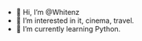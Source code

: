 - 👋 Hi, I’m @Whitenz
- 👀 I’m interested in it, cinema, travel.
- 🌱 I’m currently learning Python.


<!---
Whitenz/Whitenz is a ✨ special ✨ repository because its `README.md` (this file) appears on your GitHub profile.
You can click the Preview link to take a look at your changes.
--->
